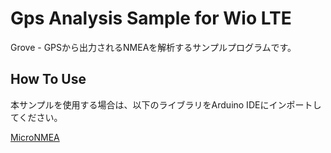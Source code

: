 Gps Analysis Sample for Wio LTE
=====
Grove - GPSから出力されるNMEAを解析するサンプルプログラムです。

## How To Use
本サンプルを使用する場合は、以下のライブラリをArduino IDEにインポートしてください。

[MicroNMEA](https://github.com/stevemarple/MicroNMEA)

